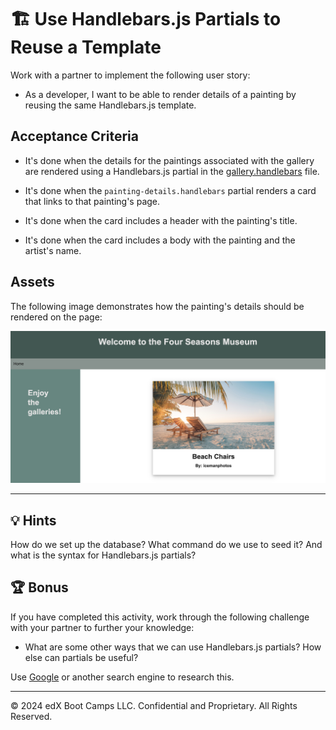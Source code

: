 # 🏗️ Use Handlebars.js Partials to Reuse a Template

Work with a partner to implement the following user story:

* As a developer, I want to be able to render details of a painting by reusing the same Handlebars.js template.

## Acceptance Criteria

* It's done when the details for the paintings associated with the gallery are rendered using a Handlebars.js partial in the [gallery.handlebars](./Unsolved/views/gallery.handlebars) file.

* It's done when the `painting-details.handlebars` partial renders a card that links to that painting's page.

* It's done when the card includes a header with the painting's title.

* It's done when the card includes a body with the painting and the artist's name.

## Assets

The following image demonstrates how the painting's details should be rendered on the page:

![On a museum webpage, one card displays a photo of a sandy beach with the title and artist name underneath it.](./Images/01-painting-details.jpg)

---

## 💡 Hints

How do we set up the database? What command do we use to seed it? And what is the syntax for Handlebars.js partials?

## 🏆 Bonus

If you have completed this activity, work through the following challenge with your partner to further your knowledge:

* What are some other ways that we can use Handlebars.js partials? How else can partials be useful?

Use [Google](https://www.google.com) or another search engine to research this.

---
© 2024 edX Boot Camps LLC. Confidential and Proprietary. All Rights Reserved.
